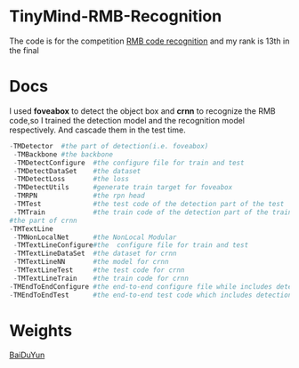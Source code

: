 # TinyMind-RMB-Recognition
The code is for the competition [RMB code recognition](https://www.tinymind.cn/competitions/47#overview "RMB code recognition")
and my rank is 13th in the final 
# Docs
I used **foveabox** to detect the object box and **crnn** to recognize the RMB code,so I trained the detection model and the recognition model respectively. And cascade them in the test time.

```python
-TMDetector  #the part of detection(i.e. foveabox)
 -TMBackbone #the backbone 
 -TMDetectConfigure  #the configure file for train and test
 -TMDetectDataSet    #the dataset
 -TMDetectLoss       #the loss
 -TMDetectUtils      #generate train target for foveabox
 -TMRPN              #the rpn head
 -TMTest             #the test code of the detection part of the test
 -TMTrain            #the train code of the detection part of the train
#the part of crnn
-TMTextLine
 -TMNonLocalNet      #the NonLocal Modular
 -TMTextLineConfigure#the  configure file for train and test
 -TMTextLineDataSet  #the dataset for crnn
 -TMTextLineNN       #the model for crnn
 -TMTextLineTest     #the test code for crnn
 -TMTextLineTrain    #the train code for crnn
-TMEndToEndConfigure #the end-to-end configure file while includes detection and recognition
-TMEndToEndTest      #the end-to-end test code which includes detection and recognition
```
# Weights
[BaiDuYun](https://pan.baidu.com/s/1B-ao9FhkvRhqGyB1dPQsgg "Detection and recognition")
